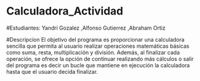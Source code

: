 # Calculadora_Actividad

#Estudiantes:
Yandri Gozalez
,Alfonso Gutierrez
,Abraham Ortiz


#Descripcion
El objetivo del programa es proporcionar una calculadora sencilla que permita al usuario realizar operaciones matemáticas básicas como suma, resta, multiplicación y división. Además, al finalizar cada operación, se ofrece la opción de continuar realizando más cálculos o salir del programa es decir un bucle que mantiene en ejecución la calculadora hasta que el usuario decida finalizar.


